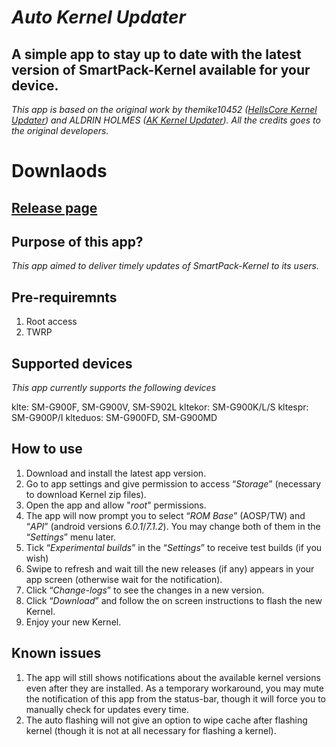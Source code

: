 # *Auto Kernel Updater*

## A simple app to stay up to date with the latest version of SmartPack-Kernel available for your device.

*This app is based on the original work by themike10452 ([HellsCore Kernel Updater](https://github.com/themike10452/HellsCore_Kernel_Updater)) and ALDRIN HOLMES ([AK Kernel Updater](https://github.com/CallMeAldy/AK-Kernel-Updater)). All the credits goes to the original developers.*

# Downlaods

## [Release page](https://github.com/SmartPack/Auto-Kernel-Updater_SmartPack/releases)

## Purpose of this app?
*This app aimed to deliver timely updates of SmartPack-Kernel to its users.*

## Pre-requiremnts
1. Root access
2. TWRP

## Supported devices
*This app currently supports the following devices*

klte: SM-G900F, SM-G900V, SM-S902L
kltekor: SM-G900K/L/S
kltespr: SM-G900P/I
klteduos: SM-G900FD, SM-G900MD

## How to use
1. Download and install the latest app version.
2. Go to app settings and give permission to access “*Storage*” (necessary to download Kernel zip files).
3. Open the app and allow "*root*" permissions.
4. The app will now prompt you to select “*ROM Base*” (AOSP/TW) and “*API*” (android versions *6.0.1*/*7.1.2*). You may change both of them in the “*Settings*” menu later.
5. Tick “*Experimental builds*” in the “*Settings*” to receive test builds (if you wish)
6. Swipe to refresh and wait till the new releases (if any) appears in your app screen (otherwise wait for the notification).
7. Click “*Change-logs*” to see the changes in a new version.
8. Click “*Download*” and follow the on screen instructions to flash the new Kernel.
9. Enjoy your new Kernel.

## Known issues
1. The app will still shows notifications about the available kernel versions even after they are installed. As a temporary workaround, you may mute the notification of this app from the status-bar, though it will force you to manually check for updates every time.
2. The auto flashing will not give an option to wipe cache after flashing kernel (though it is not at all necessary for flashing a kernel).
